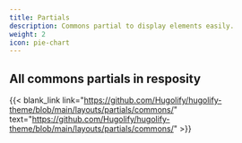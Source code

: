 ```yaml
---
title: Partials
description: Commons partial to display elements easily.
weight: 2
icon: pie-chart
---
```


## All commons partials in resposity

{{< blank_link link="https://github.com/Hugolify/hugolify-theme/blob/main/layouts/partials/commons/" text="https://github.com/Hugolify/hugolify-theme/blob/main/layouts/partials/commons/" >}}